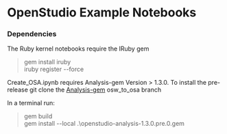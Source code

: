 # OpenStudio Example Notebooks

### Dependencies  
The Ruby kernel notebooks require the IRuby gem  
>gem install iruby  
>iruby register --force  

Create_OSA.ipynb requires Analysis-gem Version > 1.3.0.  To install the pre-release
git clone the 
[Analysis-gem](https://github.com/NREL/OpenStudio-analysis-gem/tree/osw_to_osa) osw_to_osa branch

In a terminal run:  
>gem build  
>gem install --local .\openstudio-analysis-1.3.0.pre.0.gem  


